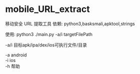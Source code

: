# mobile_URL_extract
移动安全 URL 提取工具 
依赖:
python3,basksmali,apktool,strings

使用:
python3 ./main.py -a/i targetFilePath

-a/i 目标apk/ipa/dex/ios可执行文件/目录

-a android  
-i ios   
-h 帮助


